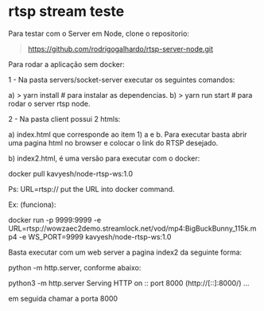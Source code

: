 # rtsp stream teste


Para testar com o Server em Node, clone o repositorio:
> https://github.com/rodrigogalhardo/rtsp-server-node.git

Para rodar a aplicação sem docker:

1 - Na pasta servers/socket-server executar os seguintes comandos:

a) > yarn install # para instalar as dependencias.
b) > yarn run start # para rodar o server rtsp node.

2 - Na pasta client possui 2 htmls:

a) index.html que corresponde ao item 1) a e b. 
Para executar basta abrir uma pagina html no browser e colocar o link do RTSP desejado. 

b) index2.html, é uma versão para executar com o docker:

docker pull kavyesh/node-rtsp-ws:1.0

Ps: URL=rtsp:// put the URL into docker command.

Ex: (funciona):

docker run -p 9999:9999 -e URL=rtsp://wowzaec2demo.streamlock.net/vod/mp4:BigBuckBunny_115k.mp4 -e WS_PORT=9999 kavyesh/node-rtsp-ws:1.0

Basta executar com um web server a pagina index2 da seguinte forma:

python -m http.server, conforme abaixo:

python3 -m http.server
Serving HTTP on :: port 8000 (http://[::]:8000/) ...

em seguida chamar a porta 8000